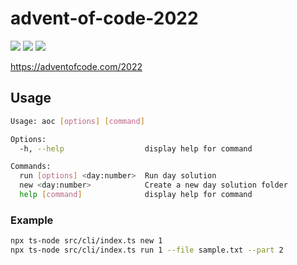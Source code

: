 # advent-of-code-2022

![](https://img.shields.io/badge/day%20📅-18-blue)
![](https://img.shields.io/badge/stars%20⭐-28-yellow)
![](https://img.shields.io/badge/days%20completed-14-red)

https://adventofcode.com/2022

## Usage

```bash
Usage: aoc [options] [command]

Options:
  -h, --help                  display help for command

Commands:
  run [options] <day:number>  Run day solution
  new <day:number>            Create a new day solution folder
  help [command]              display help for command
```

### Example

```bash
npx ts-node src/cli/index.ts new 1
npx ts-node src/cli/index.ts run 1 --file sample.txt --part 2
```
